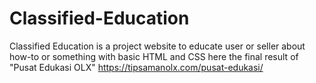 # Classified-Education
Classified Education is a project website to educate user or seller about how-to or something with basic HTML and CSS
here the final result of "Pusat Edukasi OLX" https://tipsamanolx.com/pusat-edukasi/
